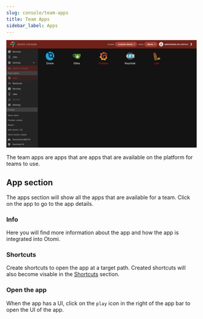 ```yaml
---
slug: console/team-apps
title: Team Apps
sidebar_label: Apps
---
```


![Team apps](img/team-apps.png)

The team apps are apps that are apps that are available on the platform for teams to use.

## App section

The apps section will show all the apps that are available for a team. Click on the app to go to the app details.

### Info

Here you will find more information about the app and how the app is integrated into Otomi.

### Shortcuts

Create shortcuts to open the app at a target path. Created shortcuts will also become visable in the [Shortcuts](shortcuts) section.

### Open the app

When the app has a UI, click on the `play` icon in the right of the app bar to open the UI of the app.
